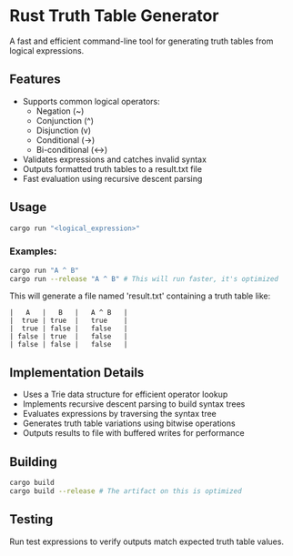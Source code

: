 # Rust Truth Table Generator

A fast and efficient command-line tool for generating truth tables from logical expressions.

## Features

- Supports common logical operators:
  - Negation (~)
  - Conjunction (^)
  - Disjunction (v)
  - Conditional (->)
  - Bi-conditional (<->)
- Validates expressions and catches invalid syntax
- Outputs formatted truth tables to a result.txt file
- Fast evaluation using recursive descent parsing

## Usage

```bash
cargo run "<logical_expression>"
```

### Examples:
```bash
cargo run "A ^ B"
cargo run --release "A ^ B" # This will run faster, it's optimized
```

This will generate a file named 'result.txt' containing a truth table like:

```
|   A   |   B   |   A ^ B   |
|  true | true  |   true    |
|  true | false |   false   |
| false | true  |   false   |
| false | false |   false   |
```

## Implementation Details

- Uses a Trie data structure for efficient operator lookup
- Implements recursive descent parsing to build syntax trees
- Evaluates expressions by traversing the syntax tree
- Generates truth table variations using bitwise operations
- Outputs results to file with buffered writes for performance

## Building

```bash
cargo build
cargo build --release # The artifact on this is optimized
```

## Testing

Run test expressions to verify outputs match expected truth table values.

